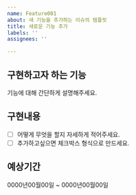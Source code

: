 ```yaml
---
name: Feature001
about: 새 기능을 추가하는 이슈의 템플릿
title: 새로운 기능 추가
labels: ''
assignees: ''

---
```


## 구현하고자 하는 기능
기능에 대해 간단하게 설명해주세요.

## 구현내용
- [ ] 어떻게 무엇을 할지 자세하게 적어주세요.
- [ ] 추가하고싶으면 체크박스 형식으로 만드세요.

## 예상기간
0000년00월00일 ~ 0000년00월00일
